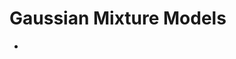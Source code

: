 # Gaussian Mixture Models

- [](https://towardsdatascience.com/expectation-maximization-for-gmms-explained-5636161577ca)
